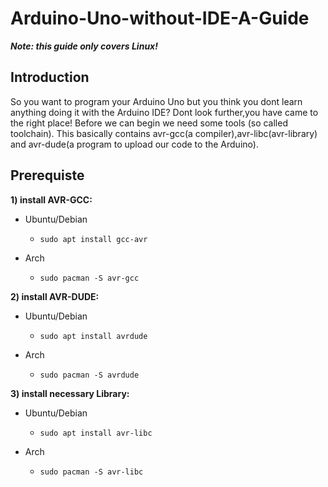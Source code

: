 # Arduino-Uno-without-IDE-A-Guide
***Note: this guide only covers Linux!***
## Introduction
So you want to program your Arduino Uno but you think you dont learn anything doing it with the Arduino IDE? Dont look further,you have came to the right place!
Before we can begin we need some tools (so called toolchain). This basically contains avr-gcc(a compiler),avr-libc(avr-library) and avr-dude(a program to upload our code to the Arduino).

## Prerequiste
**1) install AVR-GCC:**
  - Ubuntu/Debian
    - ```
      sudo apt install gcc-avr
      ```
  - Arch
    - ```
      sudo pacman -S avr-gcc
      ```
**2) install AVR-DUDE:**
  - Ubuntu/Debian
    - ```
      sudo apt install avrdude
      ```
  - Arch
    - ```
      sudo pacman -S avrdude
      ```
**3) install necessary Library:**     
  - Ubuntu/Debian
    - ```
      sudo apt install avr-libc
      ```
  - Arch
    - ```
      sudo pacman -S avr-libc
      ```
